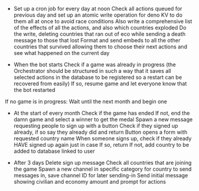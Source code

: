 - Set up a cron job for every day at noon
Check all actions queued for previous day and set up an atomic write operation for deno KV to do them all at once to avoid race conditions
Also write a comprehensive list of the effects of all the actions, and also which countries exploded
Do the write, deleting countries that ran out of eco while sending a death message to those that lost
Format and send embeds to all the other countries that survived allowing them to choose their next actions and see what happened on the current day

- When the bot starts
Check if a game was already in progress (the Orchestrator should be structured in such a way that it saves all selected actions in the database to be registered so a restart can be recovered from easily)
If so, resume game and let everyone know that the bot restarted

If no game is in progress:
Wait until the next month and begin one

- At the start of every month
Check if the game has ended
If not, end the damn game and select a winner to get the medal
Spawn a new message requesting people to sign up with a button
Check if they signed up already, if so say they already did and return
Button opens a form with requested country name
When someone signs up, check if they already HAVE signed up again just in case
If so, return
If not, add country to be added to database linked to user

- After 3 days
Delete sign up message
Check all countries that are joining the game
Spawn a new channel in specific category for country to send messages in, save channel ID for later sending-in
Send initial message showing civilian and economy amount and prompt for actions